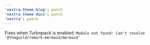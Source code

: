 ```yaml
---
'nextra-theme-blog': patch
'nextra-theme-docs': patch
'nextra': patch
---
```


Fixes when Turbopack is enabled: `Module not found: Can't resolve '@theguild/remark-mermaid/mermaid'`
